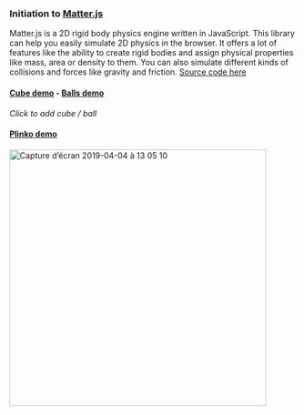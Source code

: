 ### Initiation to [Matter.js](http://brm.io/matter-js/)

Matter.js is a 2D rigid body physics engine written in JavaScript. This library can help you easily simulate 2D physics in the browser. It offers a lot of features like the ability to create rigid bodies and assign physical properties like mass, area or density to them. You can also simulate different kinds of collisions and forces like gravity and friction. [Source code here](https://github.com/liabru/matter-js)

#### [Cube demo](https://sboez.github.io/Matter.js/cube/index.html) - [Balls demo](https://sboez.github.io/Matter.js/balls/index.html)
_Click to add cube / ball_


#### [Plinko demo](https://sboez.github.io/Matter.js/plinko/index.html)

[<img width="451" alt="Capture d’écran 2019-04-04 à 13 05 10" src="https://user-images.githubusercontent.com/23494780/55551174-65114280-56da-11e9-84db-1ba9675306a7.png">](https://sboez.github.io/Matter.js/plinko/index.html)
